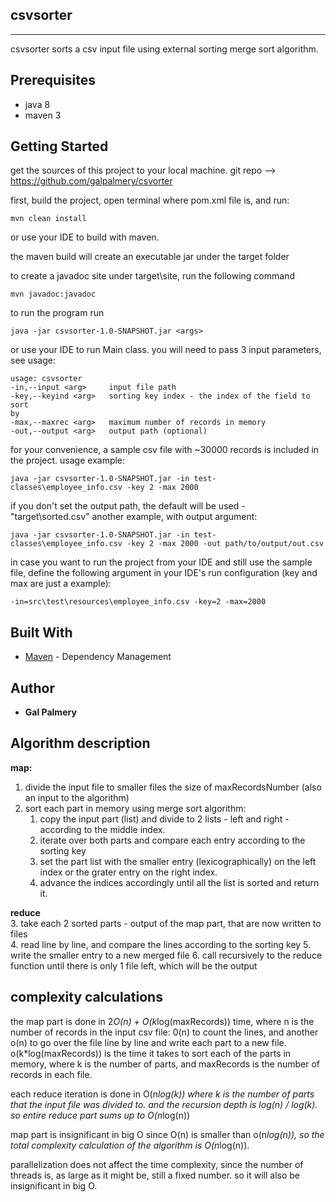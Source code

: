 ## csvsorter
-------------
csvsorter sorts a csv input file using external sorting merge sort algorithm.

## Prerequisites
* java 8
* maven 3

## Getting Started
get the sources of this project to your local machine.
git repo --> https://github.com/galpalmery/csvorter

first, build the project, open terminal where pom.xml file is, and run:
```
mvn clean install
```
or use your IDE to build with maven.

the maven build will create an executable jar under the target folder

to create a javadoc site under target\site, run the following command
```
mvn javadoc:javadoc
```

to run the program run 
```
java -jar csvsorter-1.0-SNAPSHOT.jar <args>
```
or use your IDE to run Main class.
you will need to pass 3 input parameters, see usage:
```
usage: csvsorter
-in,--input <arg>     input file path
-key,--keyind <arg>   sorting key index - the index of the field to sort
by
-max,--maxrec <arg>   maximum number of records in memory
-out,--output <arg>   output path (optional)
```
for your convenience, a sample csv file with ~30000 records is included in the project.
usage example:
````
java -jar csvsorter-1.0-SNAPSHOT.jar -in test-classes\employee_info.csv -key 2 -max 2000
````
if you don't set the output path, the default will be used - "target\sorted.csv"
another example, with output argument:
````
java -jar csvsorter-1.0-SNAPSHOT.jar -in test-classes\employee_info.csv -key 2 -max 2000 -out path/to/output/out.csv 
````

in case you want to run the project from your IDE and still use the sample file, 
define the following argument in your IDE's run configuration (key and max are just a example):
```
-in=src\test\resources\employee_info.csv -key=2 -max=2000
```

## Built With
* [Maven](https://maven.apache.org/) - Dependency Management


## Author
* **Gal Palmery** 

## Algorithm description 
**map:**  
1. divide the input file to smaller files the size of maxRecordsNumber (also an input to the algorithm)
2. sort each part in memory using merge sort algorithm: 
   1. copy the input part (list) and divide to 2 lists - left and right - according to the middle index. 
   2. iterate over both parts and compare each entry according to the sorting key
   3. set the part list with the smaller entry (lexicographically) on the left index or the grater entry on the right index.
   4. advance the indices accordingly until all the list is sorted and return it.  

**reduce**  
3. take each 2 sorted parts - output of the map part, that are now written to files  
4. read line by line, and compare the lines according to the sorting key
5. write the smaller entry to a new merged file
6. call recursively to the reduce function until there is only 1 file left, which will be the output

## complexity calculations

the map part is done in 2*O(n) + O(k*log(maxRecords)) time, where n is the number of records in the input csv file:
0(n) to count the lines, and another o(n) to go over the file line by line and write each part to a new file.
o(k*log(maxRecords)) is the time it takes to sort each of the parts in memory, where k is the number of parts, 
and maxRecords is the number of records in each file.

each reduce iteration is done in O(n*log(k)) where k is the number of parts that the input file was divided to.
and the recursion depth is log(n) / log(k). so entire reduce part sums up to O(n*log(n))

map part is insignificant in big O since O(n) is smaller than o(n*log(n)), so the total complexity calculation of the algorithm is O(n*log(n)).

parallelization does not affect the time complexity, since the number of threads is, as large as it might be, still a fixed number.
so it will also be insignificant in big O.

